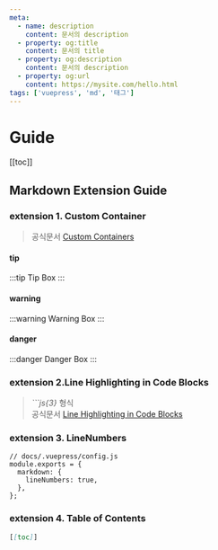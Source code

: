 ```yaml
---
meta:
  - name: description
    content: 문서의 description
  - property: og:title
    content: 문서의 title
  - property: og:description
    content: 문서의 description
  - property: og:url
    content: https://mysite.com/hello.html
tags: ['vuepress', 'md', '태그']
---
```


# Guide

[[toc]]

## Markdown Extension Guide

### extension 1. Custom Container

> 공식문서 [Custom Containers](https://vuepress.vuejs.org/guide/markdown.html#line-highlighting-in-code-blocks)

#### tip

:::tip
Tip Box
:::

#### warning

:::warning
Warning Box
:::

#### danger

:::danger
Danger Box
:::

### extension 2.Line Highlighting in Code Blocks

> _```js{3}_ 형식  
> 공식문서 [Line Highlighting in Code Blocks](https://vuepress.vuejs.org/guide/markdown.html#line-highlighting-in-code-blocks)

### extension 3. LineNumbers

```js{3}
// docs/.vuepress/config.js
module.exports = {
  markdown: {
    lineNumbers: true,
  },
};
```

### extension 4. Table of Contents

```md
[[toc]]
```

<TagLinks />

